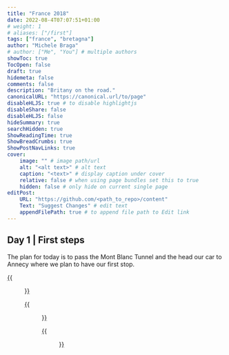 ```yaml
---
title: "France 2018"
date: 2022-08-4T07:07:51+01:00
# weight: 1
# aliases: ["/first"]
tags: ["france", "bretagna"]
author: "Michele Braga"
# author: ["Me", "You"] # multiple authors
showToc: true
TocOpen: false
draft: true
hidemeta: false
comments: false
description: "Britany on the road."
canonicalURL: "https://canonical.url/to/page"
disableHLJS: true # to disable highlightjs
disableShare: false
disableHLJS: false
hideSummary: true
searchHidden: true
ShowReadingTime: true
ShowBreadCrumbs: true
ShowPostNavLinks: true
cover:
    image: "" # image path/url
    alt: "<alt text>" # alt text
    caption: "<text>" # display caption under cover
    relative: false # when using page bundles set this to true
    hidden: false # only hide on current single page
editPost:
    URL: "https://github.com/<path_to_repo>/content"
    Text: "Suggest Changes" # edit text
    appendFilePath: true # to append file path to Edit link
---
```


## **Day 1** | First steps
The plan for today is to pass the Mont Blanc Tunnel and the head our car to Annecy where we plan to have our first stop.

[{{<figure src="" title="...">}}]()

[{{<figure src="" title="...">}}]()

[{{<figure src="" title="...">}}]()
